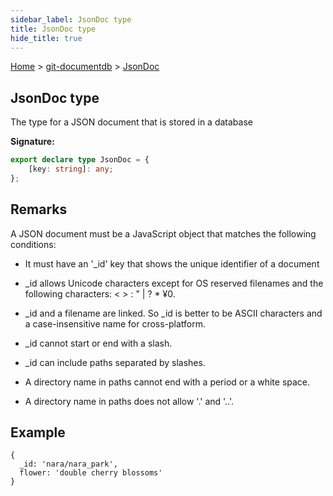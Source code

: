 ```yaml
---
sidebar_label: JsonDoc type
title: JsonDoc type
hide_title: true
---
```


[Home](./index.md) &gt; [git-documentdb](./git-documentdb.md) &gt; [JsonDoc](./git-documentdb.jsondoc.md)

## JsonDoc type

The type for a JSON document that is stored in a database

<b>Signature:</b>

```typescript
export declare type JsonDoc = {
    [key: string]: any;
};
```

## Remarks

A JSON document must be a JavaScript object that matches the following conditions:

- It must have an '\_id' key that shows the unique identifier of a document

- \_id allows Unicode characters except for OS reserved filenames and the following characters: &lt; &gt; : " \| ? \* ¥0.

- \_id and a filename are linked. So \_id is better to be ASCII characters and a case-insensitive name for cross-platform.

- \_id cannot start or end with a slash.

- \_id can include paths separated by slashes.

- A directory name in paths cannot end with a period or a white space.

- A directory name in paths does not allow '.' and '..'.

## Example


```
{
  _id: 'nara/nara_park',
  flower: 'double cherry blossoms'
}

```


